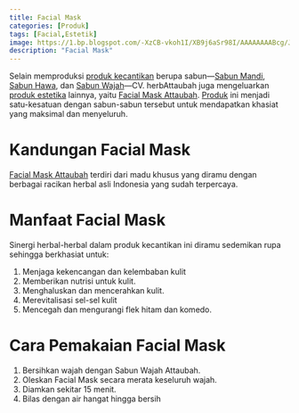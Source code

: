 ```yaml
---
title: Facial Mask
categories: [Produk]
tags: [Facial,Estetik]
image: https://1.bp.blogspot.com/-XzCB-vkoh1I/XB9j6aSr98I/AAAAAAAABcg/JeWtFDWHUYIPs-pXW-nR3uodPdJOH4w-gCKgBGAs/s1600/produk-facialmask.png
description: "Facial Mask"
---
```


<div class="paraph">Selain memproduksi <a href="/tags/estetik" title="Label Estetik">produk kecantikan</a> berupa sabun&#8212;<a href="/posts/sabun-mandi-dq0" title="Sabun Mandi Attaubah">Sabun Mandi</a>, <a href="/posts/sabun-hawa-ycq" title="Sabun Hawa ttaubah">Sabun Hawa</a>, dan <a href="/posts/sabun-wajah-bbk" title="Sabun Wajah Attaubah">Sabun Wajah</a>&#8212;CV. herbAttaubah juga mengeluarkan <a href="/tags/estetik" title="Label Estetik">produk estetika</a> lainnya, yaitu <a href="/posts/facial-mask-r0g" title="Facial Mask Attaubah">Facial Mask Attaubah</a>. <a href="/categories/produk">Produk</a> ini menjadi satu-kesatuan dengan sabun-sabun tersebut untuk mendapatkan khasiat yang maksimal dan menyeluruh.</div>

<h1>Kandungan Facial Mask</h1>

<div class="paraph"><a href="/posts/facial-mask-r0g" title="Facial Mask Attaubah">Facial Mask Attaubah</a> terdiri dari madu khusus yang diramu dengan berbagai racikan herbal asli Indonesia yang sudah terpercaya.</div>

<h1>Manfaat Facial Mask</h1>

<div class="paraph">Sinergi herbal-herbal dalam produk kecantikan ini diramu sedemikan rupa sehingga berkhasiat untuk:</div>

<ol><li>Menjaga kekencangan dan kelembaban kulit</li>
        <li>Memberikan nutrisi untuk kulit.</li>
        <li>Menghaluskan dan mencerahkan kulit.</li>
        <li>Merevitalisasi sel-sel kulit</li>
        <li>Mencegah dan mengurangi flek hitam dan komedo.</li></ol>

<h1>Cara Pemakaian Facial Mask</h1>

<ol><li>Bersihkan wajah dengan Sabun Wajah Attaubah.</li>
    <li>Oleskan Facial Mask secara merata keseluruh wajah.</li>
    <li>Diamkan sekitar 15 menit.</li>
    <li>Bilas dengan air hangat hingga bersih</li></ol>